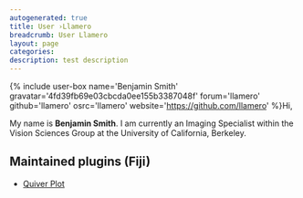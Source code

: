 ```yaml
---
autogenerated: true
title: User ›Llamero
breadcrumb: User Llamero
layout: page
categories: 
description: test description
---
```


{% include user-box name='Benjamin Smith' gravatar='4fd39fb69e03cbcda0ee155b3387048f' forum='llamero' github='llamero' osrc='llamero' website='https://github.com/llamero' %}Hi,

My name is **Benjamin Smith**. I am currently an Imaging Specialist within the Vision Sciences Group at the University of California, Berkeley.

Maintained plugins (Fiji)
-------------------------

-   [Quiver Plot](Quiver_Plot)

